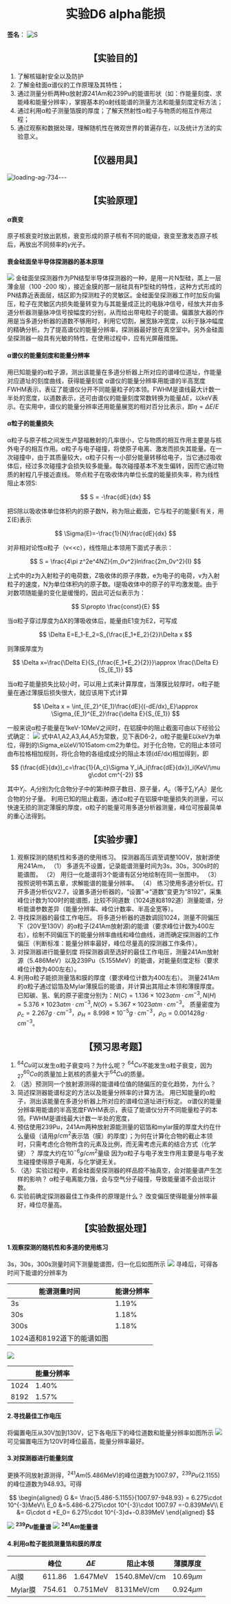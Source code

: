 # <center>实验D6 alpha能损</center>

**签名**： ![S](D:\exp\exprepo\签.jpg)

## <center>【实验目的】</center>

1. 了解核辐射安全以及防护
2. 了解金硅面α谱仪的工作原理及其特性；
3. 通过测量分析两种α放射源241Am和239Pu的能谱形状（如：作能量刻度、求能峰和能量分辨率），掌握基本的α射线能谱的测量方法和能量刻度定标方法；
4. 通过利用α粒子测量箔膜的厚度；了解天然射性α粒子与物质的相互作用过程；
5. 通过观察和数据处理，理解随机性在微观世界的普遍存在，以及统计方法的实验意义。

## <center>【仪器用具】</center>

![loading-ag-734](D:\exp\exprepo\images\2022-10-23-18-46-33.png)---

## <center>【实验原理】</center>

#### $\alpha$衰变

原子核衰变时放出氦核，衰变形成的原子核有不同的能级，衰变至激发态原子核后，再放出不同频率的$\gamma$光子。

#### 衰金硅面垒半导体探测器的基本原理

![](images/2022-10-23-18-46-33.png)
金硅面垒探测器作为PN结型半导体探测器的一种，是用一片N型硅，蒸上一层薄金层（100 -200 埃），接近金膜的那一层硅具有P型硅的特性，这种方式形成的PN结靠近表面层，结区即为探测粒子的灵敏区。金硅面垒探测器工作时加反向偏压，粒子在灵敏区内损失能量转变为与其能量成正比的电脉冲信号，经放大并由多道分析器测量脉冲信号按幅度的分别，从而给出带电粒子的能谱。偏置放大器的作用是当多道分析器的道数不够用时，利用它切割，展宽脉冲宽度，以利于脉冲幅度的精确分析。为了提高谱仪的能量分辨率，探测器最好放在真空室中。另外金硅面垒探测器一般具有光敏的特性，在使用过程中，应有光屏蔽措施。

#### α谱仪的能量刻度和能量分辨率

用已知能量的α粒子源，测出该能量在多道分析器上所对应的谱峰位道址，作能量对应道址的刻度曲线，获得能量刻度
α谱仪的能量分辨率用能谱的半高宽度FWHM表示，表征了能谱仪分开不同能量粒子的本领。FWHM是谱线最大计数一半处的宽度，以道数表示，还可由谱仪的能量刻度常数转换为能量∆E，以keV表示。在实用中，谱仪的能量分辨率还用能量展宽的相对百分比表示，即$\eta=\Delta E/E$

#### $\alpha$粒子的能量损失

α粒子与原子核之间发生卢瑟福散射的几率很小，它与物质的相互作用主要是与核外电子的相互作用。α粒子与电子碰撞，将使原子电离、激发而损失其能量。在一次碰撞中，由于其质量较大，α粒子只有一小部分能量转移给电子，当它通过吸收体后，经过多次碰撞才会损失较多能量。每次碰撞基本不发生偏转，因而它通过物质的射程几乎接近直线。
带点粒子在吸收体内单位长度的能量损失率，称为线性阻止本领S:

$$
S = -\frac{dE}{dx}
$$

把S除以吸收体单位体积内的原子数N，称为阻止截面，它与粒子的能量E有关，用Σ(E)表示

$$
\Sigma(E)=-\frac{1}{N}\frac{dE}{dx}
$$

对非相对论性α粒子（v<<c），线性阻止本领用下面式子表示：

$$
S = \frac{4\pi z^2e^4NZ}{m_0v^2}ln\frac{2m_0v^2}{I}
$$

上式中的z为入射粒子的电荷数，Z吸收体的原子序数，e为电子的电荷，v为入射粒子的速度，N为单位体积内的原子数。I是吸收体中的原子的平均激发能。由于对数项随能量的变化是缓慢的，因此可近似表示为：

$$
S\propto \frac{const}{E}
$$

当α粒子穿过厚度为∆X的薄吸收体后，能量由E1变为E2，可写成

$$
\Delta E=E_1-E_2=S_{\frac{E_1+E_2}{2}}\Delta x
$$

则薄膜厚度为

$$
\Delta x=\frac{\Delta E}{S_{\frac{E_1+E_2}{2}}}\approx \frac{\Delta E}{S_{E_1}}
$$

当α粒子能量损失比较小时，可以用上式来计算厚度，当薄膜比较厚时，α粒子能量在通过薄膜后损失很大，就应该用下式计算

$$
\Delta x = \int_{E_2}^{E_1}\frac{dE}{(-dE/dx)_E}\approx \Sigma_{E_1}^{E_2}\frac{\delta E}{S_{E_1}}
$$

一般来说α粒子能量在1keV-10MeV之间时，在铝膜中的阻止截面可由以下经验公式确定：
![](images/2022-10-23-19-05-17.png)
式中A1,A2,A3,A4,A5为常数，见下表D6-2，α粒子能量E以keV为单位，得到的\Sigma_e以eV/1015atom·cm2为单位。对于化合物，它的阻止本领可由布拉格相加规则，将化合物的各组成成分的阻止本领($\mathrm{d}E/\mathrm{d}x$)相加得到，即

$$
(\frac{dE}{dx})_c=\frac{1}{A_c}\Sigma Y_iA_i(\frac{dE}{dx})_i(KeV/\mu g\cdot cm^{-2})
$$

其中$Y_i$、$A_i$分别为化合物分子中的第i种原子数目、原子量，$A_c$（等于$\sum_{i}{Y_iA_i}$）是化合物的分子量。
利用已知的阻止截面，通过α粒子在铝膜中能量损失的测量，可以快速无损的测定薄膜的厚度，α粒子的能量可用多道分析器测量，峰位可按最简单的重心法得到。

## <center>【实验步骤】</center>

1. 观察探测的随机性和多道的使用练习。
   探测器高压调至调整100V，放射源使用241Am，
   （1）    多道先不设置，记录能谱测量时间为3s，30s，300s时的能谱图，
   （2）    用归一化能谱将3个能谱有区分地绘制在同一张图中。
   （3）    按照说明书第五章，求解能谱的能量分辨率。
   （4）    练习使用多道分析仪。打开多道分析仪V2.7，设置多道分析器的，“设置”->“道数”变更为“8192”，采集峰位计数为100时的能谱图，比较不同道数（1024道和8192道）测量能谱，分析能谱参数差异（能量分辨率、峰位计数率、半高全宽等）。
2. 寻找探测器的最佳工作电压。
   将多道分析器的道数调回1024，测量不同偏压下（20V至130V）的α粒子(241Am放射源)的能谱（要求峰位计数为400左右），绘制不同偏压下的能量分辨率曲线和峰位曲线，进而确定探测器的工作偏压（判断标准：能量分辨率最好，峰位尽量高的探测器工作条件）。
3. 对探测器进行能量刻度
   将探测器调至选好的最佳工作电压，测量241Am放射源（5.486MeV）以及239Pu（5.155MeV）的能谱，对能量刻度定标（要求峰位计数为400左右）。
4. 利用α粒子能损测量箔和膜的厚度（要求峰位计数为400左右）。
   测量241Am的α粒子通过铝箔及Mylar薄膜后的能谱，并计算出其阻止本领和薄膜厚度。已知碳、氢、氧的原子密度分别为：$N(C)=1.136×1023atm·cm^{-3},N(H)=5.376×1023atm·cm^{-3}, N(O)=5.367×1023atm·cm^{-3}$。
   质量密度为$ρ_c=2.267g·cm^{-3}，ρ_H=8.998×10^{-5}g·cm^{-3}，ρ_O=0.001428g·cm^{-3}$。

## <center>【预习思考题】</center>

1. $^{64}Cu$可以发生α粒子衰变吗？为什么呢？
   $^{64}Cu$不能发生α粒子衰变，因为$_{27}^{60}Co$的质量加上氦核的质量大于$^{64}Cu$的质量。
2. （选）预测同一个放射源测得的能谱峰位值的随偏压的变化趋势，为什么？
3. 简述探测器能谱标定的方法以及能量分辨率的计算方法。
   用已知能量的α粒子，测出该能量在多道分析器上所对应的谱峰位道址进行标定。
   α谱仪的能量分辨率用能谱的半高宽度FWHM表示，表征了能谱仪分开不同能量粒子的本领。FWHM是谱线最大计数一半处的宽度，
4. 预估使用239Pu，241Am两种放射源能测量的铝箔和mylar膜的厚度大约在什么量级（请用$g/cm^2$表示箔（膜）的厚度）；为何在计算化合物的截止本领时，只需考虑化合物所含的元素及比例，而无需考虑元素的结合方式（化学键）？
   厚度大约在$10^{-6}g/cm^2$量级
   因为α粒子与电子发生作用主要是与电子发生碰撞使得原子电离，与化学键无关。
5. （选）实验过程中，若金硅面垒探测器的样品腔不抽真空，会对能量谱产生怎样的影响？
   α粒子电离能力强，会与空气分子碰撞，导致能量谱不会出现计数。
6. 实验前确定探测器最佳工作条件的原理是什么？
   改变偏压使得能量分辨率最好，峰位尽量高。

## <center>【实验数据处理】<center>

#### 1.观察探测的随机性和多道的使用练习

3s，30s，300s测量时间下测量能谱图，归一化后如图所示
![](images/2022-10-25-12-24-29.png)
寻峰后，可得各时间下能谱的分辨率为

| 能谱测量时间            | 能谱分辨率 |
| ----------------- | ----- |
| 3s                | 1.19% |
| 30s               | 1.18% |
| 300s              | 1.18% |
| 1024道和8192道下的能谱如图 |       |

 ![](images/2022-10-25-23-05-41.png)             



|      | 能量分辨率 |
| ---- | ----- |
| 1024 | 1.40% |
| 8192 | 1.57% |



#### 2.寻找最佳工作电压

将偏置电压从30V加到130V，记下各电压下的峰位道数和能量分辨率如图所示
![](images/2022-10-25-14-58-37.png)
可见偏置电压为120V时峰位最高，能量分辨率最好。

#### 3.对探测器进行能量刻度

更换不同放射源测得，$^{241}Am$(5.486MeV)的峰位道数为1007.97，$^{239}Pu$(2.1155)的峰位道数为948.93。可得

$$
\begin{aligned}
G &= \frac{5.486-5.1155}{1007.97-948.93} = 6.275\cdot 10^{-3}MeV\\
E_0 &=5.486-6.275\cdot 10^{-3}\cdot 1007.97 =-0.839MeV\\
E &= G\cdot d +E_0= 6.275\cdot 10^{-3}d+-0.839MeV
\end{aligned}
$$

![](images/E3-239.png)
**$^{239}Pu$能量谱**
![](images/E3-241.png)
**$^{241}Am$能量谱**

#### 4.利用α粒子能损测量箔和膜的厚度

|        | 峰位     | $\Delta E$ | 阻止本领         | 薄膜厚度         |
| ------ | ------ | ---------- | ------------ | ------------ |
| Al膜    | 611.86 | 1.647MeV   | 1540.8MeV/cm | 10.69$\mu m$ |
| Mylar膜 | 754.61 | 0.751MeV   | 8131MeV/cm   | 0.924$\mu m$ |

